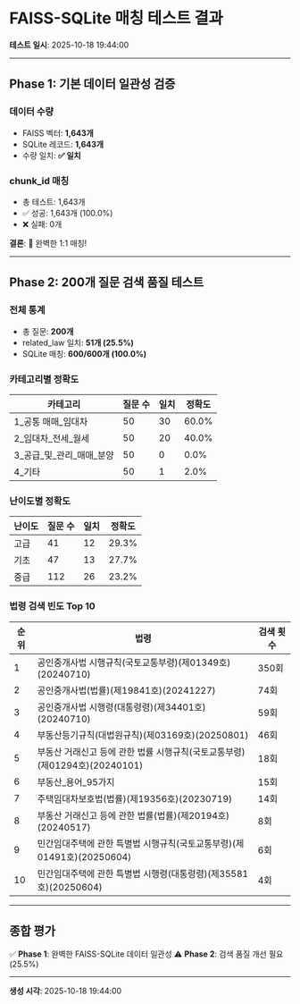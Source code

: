 # FAISS-SQLite 매칭 테스트 결과

**테스트 일시**: 2025-10-18 19:44:00

---

## Phase 1: 기본 데이터 일관성 검증

### 데이터 수량
- FAISS 벡터: **1,643개**
- SQLite 레코드: **1,643개**
- 수량 일치: **✅ 일치**

### chunk_id 매칭
- 총 테스트: 1,643개
- ✅ 성공: 1,643개 (100.0%)
- ❌ 실패: 0개

**결론**: 🎉 완벽한 1:1 매칭!

---

## Phase 2: 200개 질문 검색 품질 테스트

### 전체 통계
- 총 질문: **200개**
- related_law 일치: **51개 (25.5%)**
- SQLite 매칭: **600/600개 (100.0%)**

### 카테고리별 정확도

| 카테고리 | 질문 수 | 일치 | 정확도 |
|---------|--------|------|--------|
| 1_공통 매매_임대차 | 50 | 30 | 60.0% |
| 2_임대차_전세_월세 | 50 | 20 | 40.0% |
| 3_공급_및_관리_매매_분양 | 50 | 0 | 0.0% |
| 4_기타 | 50 | 1 | 2.0% |

### 난이도별 정확도

| 난이도 | 질문 수 | 일치 | 정확도 |
|--------|--------|------|--------|
| 고급 | 41 | 12 | 29.3% |
| 기초 | 47 | 13 | 27.7% |
| 중급 | 112 | 26 | 23.2% |

### 법령 검색 빈도 Top 10

| 순위 | 법령 | 검색 횟수 |
|------|------|----------|
| 1 | 공인중개사법 시행규칙(국토교통부령)(제01349호)(20240710) | 350회 |
| 2 | 공인중개사법(법률)(제19841호)(20241227) | 74회 |
| 3 | 공인중개사법 시행령(대통령령)(제34401호)(20240710) | 59회 |
| 4 | 부동산등기규칙(대법원규칙)(제03169호)(20250801) | 46회 |
| 5 | 부동산 거래신고 등에 관한 법률 시행규칙(국토교통부령)(제01294호)(20240101) | 18회 |
| 6 | 부동산_용어_95가지 | 15회 |
| 7 | 주택임대차보호법(법률)(제19356호)(20230719) | 14회 |
| 8 | 부동산 거래신고 등에 관한 법률(법률)(제20194호)(20240517) | 8회 |
| 9 | 민간임대주택에 관한 특별법 시행규칙(국토교통부령)(제01491호)(20250604) | 6회 |
| 10 | 민간임대주택에 관한 특별법 시행령(대통령령)(제35581호)(20250604) | 4회 |

---

## 종합 평가

✅ **Phase 1**: 완벽한 FAISS-SQLite 데이터 일관성
⚠️ **Phase 2**: 검색 품질 개선 필요 (25.5%)

---

**생성 시각**: 2025-10-18 19:44:00
